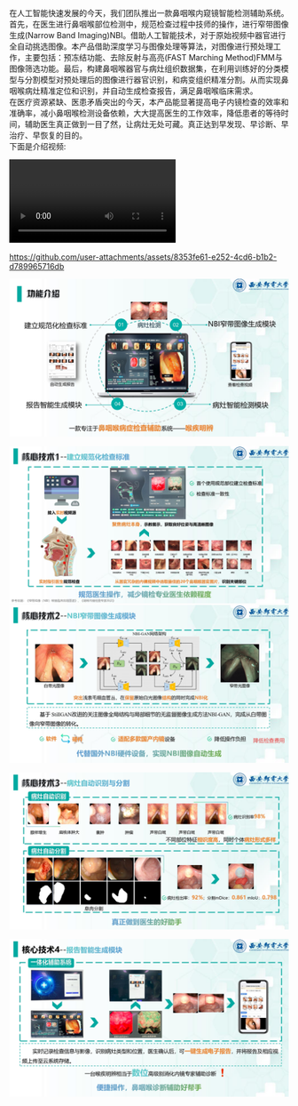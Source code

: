 在人工智能快速发展的今天，我们团队推出一款鼻咽喉内窥镜智能检测辅助系统。<br>
首先，在医生进行鼻咽喉部位检测中，规范检查过程中技师的操作，进行窄带图像生成(Narrow Band Imaging)NBI。借助人工智能技术，对于原始视频中器官进行全自动挑选图像。本产品借助深度学习与图像处理等算法，对图像进行预处理工作，主要包括：预冻结功能、去除反射与高亮(FAST Marching Method)FMM与图像筛选功能。最后，构建鼻咽喉器官与病灶组织数据集，在利用训练好的分类模型与分割模型对预处理后的图像进行器官识别，和病变组织精准分割。从而实现鼻咽喉病灶精准定位和识别，并自动生成检查报告，满足鼻咽喉临床需求。<br>
在医疗资源紧缺、医患矛盾突出的今天，本产品能显著提高电子内镜检查的效率和准确率，减小鼻咽喉检测设备依赖，大大提高医生的工作效率，降低患者的等待时间，辅助医生真正做到一目了然，让病灶无处可藏。真正达到早发现、早诊断、早治疗、早恢复的目的。<br>
下面是介绍视频:

<video src="./img/freecompress-演示视频.mp4"></video>



https://github.com/user-attachments/assets/8353fe61-e252-4cd6-b1b2-d789965716db



![图片1](/img/图片1.png)

![图片2](./img/图片2.png)![图片3](/img/图片3.png)

![图片4](./img/图片4.png)

![图片5](./img/图片5.png)
